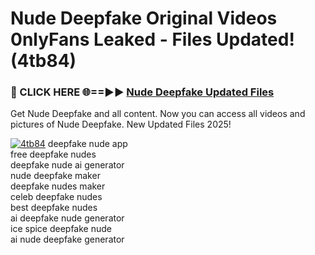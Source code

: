 # Nude Deepfake Original Videos 0nlyFans Leaked - Files Updated! (4tb84)

<h3>🔴 CLICK HERE 🌐==►► <a href="https://tinyurl.com/yrmya6cz" rel="nofollow">Nude Deepfake Updated Files</a></h3>

Get Nude Deepfake and all content. Now you can access all videos and pictures of Nude Deepfake. New Updated Files 2025!

[![4tb84](https://i.imgur.com/FMdXYCs.gif)](https://tinyurl.com/yrmya6cz)
deepfake nude app<br>
free deepfake nudes<br>
deepfake nude ai generator<br>
nude deepfake maker<br>
deepfake nudes maker<br>
celeb deepfake nudes<br>
best deepfake nudes<br>
ai deepfake nude generator<br>
ice spice deepfake nude<br>
ai nude deepfake generator